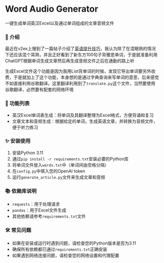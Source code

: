# Word Audio Generator
一键生成单词英汉Excel以及通过单词组成的文章音频文件

### 💬 介绍
最近在v2ex上搜到了一篇帖子介绍了[英语提升技巧](https://www.v2ex.com/t/940277)，我认为除了在混眼熟的情况下还应该混个耳熟，并且正好看到了新东方100句子背雅思单词，于是就准备利用ChatGPT根据单词生成文章然后再生成音频文件之后在通勤的路上听

生成Excel文件这个功能是因为我用List背单词的时候，发现它导出单词要另外收费，于是就加上了这个功能，本身想的是通过字典查询来写单词的意思，后来感觉不如直接利用谷歌翻译。这里翻译利用到了`translate.py`这个文件，当然要使用谷歌翻译，必然要有配套的网络环境

### 🚀 功能列表
- 英汉Excel单词表生成：将单词及其翻译整理为Excel格式，方便背诵和复习
- 文章文本和音频生成：根据给定的单词，生成英语文章，并转换为音频文件，便于听力练习

### ✨ 安装使用
1. 安装Python 3.11
2. 通过`pip install -r requirements.txt`安装必要的Python库
3. 将单词文件放入`words.txt`中（单词间由空格分隔）
4. 在`config.py`中填入您的OpenAI token
5. 运行`generate_article.py`文件来生成文章和音频

### 📚 依赖库说明

- `requests`：用于处理请求
- `pandas`：用于Excel文件生成
- 其他依赖请参考`requirements.txt`文件

### 🛠️ 常见问题

- 如果在安装或运行时遇到问题，请检查您的Python版本是否为3.11
- 确保所有依赖都已通过`requirements.txt`正确安装
- 如果遇到网络连接问题，请检查您的网络设置和代理配置
